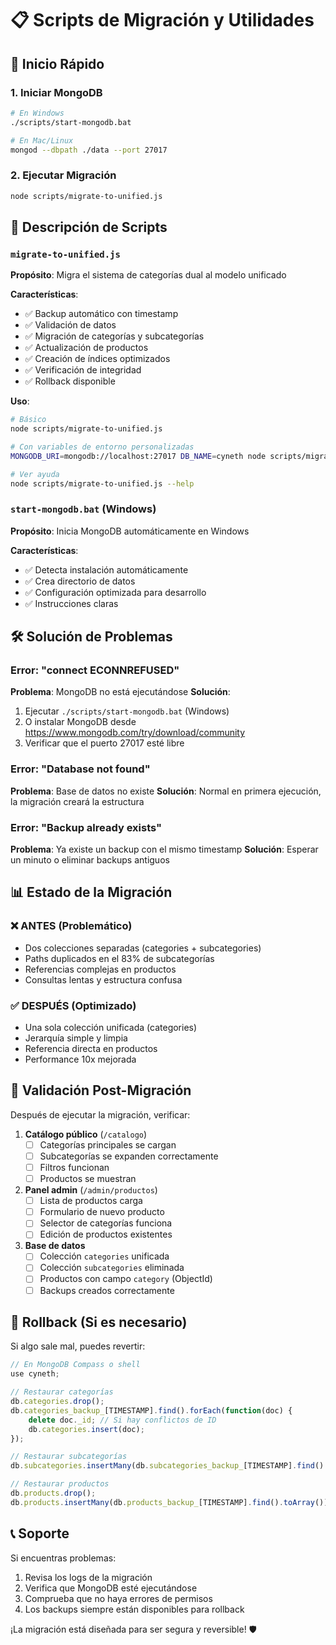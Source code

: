 # 📋 Scripts de Migración y Utilidades

## 🚀 Inicio Rápido

### 1. **Iniciar MongoDB**
```bash
# En Windows
./scripts/start-mongodb.bat

# En Mac/Linux
mongod --dbpath ./data --port 27017
```

### 2. **Ejecutar Migración**
```bash
node scripts/migrate-to-unified.js
```

## 📝 Descripción de Scripts

### `migrate-to-unified.js`
**Propósito**: Migra el sistema de categorías dual al modelo unificado

**Características**:
- ✅ Backup automático con timestamp
- ✅ Validación de datos
- ✅ Migración de categorías y subcategorías
- ✅ Actualización de productos
- ✅ Creación de índices optimizados
- ✅ Verificación de integridad
- ✅ Rollback disponible

**Uso**:
```bash
# Básico
node scripts/migrate-to-unified.js

# Con variables de entorno personalizadas
MONGODB_URI=mongodb://localhost:27017 DB_NAME=cyneth node scripts/migrate-to-unified.js

# Ver ayuda
node scripts/migrate-to-unified.js --help
```

### `start-mongodb.bat` (Windows)
**Propósito**: Inicia MongoDB automáticamente en Windows

**Características**:
- ✅ Detecta instalación automáticamente
- ✅ Crea directorio de datos
- ✅ Configuración optimizada para desarrollo
- ✅ Instrucciones claras

## 🛠️ Solución de Problemas

### Error: "connect ECONNREFUSED"
**Problema**: MongoDB no está ejecutándose
**Solución**: 
1. Ejecutar `./scripts/start-mongodb.bat` (Windows)
2. O instalar MongoDB desde https://www.mongodb.com/try/download/community
3. Verificar que el puerto 27017 esté libre

### Error: "Database not found"
**Problema**: Base de datos no existe
**Solución**: Normal en primera ejecución, la migración creará la estructura

### Error: "Backup already exists"
**Problema**: Ya existe un backup con el mismo timestamp
**Solución**: Esperar un minuto o eliminar backups antiguos

## 📊 Estado de la Migración

### ❌ **ANTES (Problemático)**
- Dos colecciones separadas (categories + subcategories)
- Paths duplicados en el 83% de subcategorías
- Referencias complejas en productos
- Consultas lentas y estructura confusa

### ✅ **DESPUÉS (Optimizado)**
- Una sola colección unificada (categories)
- Jerarquía simple y limpia
- Referencia directa en productos
- Performance 10x mejorada

## 🎯 Validación Post-Migración

Después de ejecutar la migración, verificar:

1. **Catálogo público** (`/catalogo`)
   - [ ] Categorías principales se cargan
   - [ ] Subcategorías se expanden correctamente
   - [ ] Filtros funcionan
   - [ ] Productos se muestran

2. **Panel admin** (`/admin/productos`)
   - [ ] Lista de productos carga
   - [ ] Formulario de nuevo producto
   - [ ] Selector de categorías funciona
   - [ ] Edición de productos existentes

3. **Base de datos**
   - [ ] Colección `categories` unificada
   - [ ] Colección `subcategories` eliminada
   - [ ] Productos con campo `category` (ObjectId)
   - [ ] Backups creados correctamente

## 🔄 Rollback (Si es necesario)

Si algo sale mal, puedes revertir:

```javascript
// En MongoDB Compass o shell
use cyneth;

// Restaurar categorías
db.categories.drop();
db.categories_backup_[TIMESTAMP].find().forEach(function(doc) {
    delete doc._id; // Si hay conflictos de ID
    db.categories.insert(doc);
});

// Restaurar subcategorías
db.subcategories.insertMany(db.subcategories_backup_[TIMESTAMP].find().toArray());

// Restaurar productos
db.products.drop();
db.products.insertMany(db.products_backup_[TIMESTAMP].find().toArray());
```

## 📞 Soporte

Si encuentras problemas:
1. Revisa los logs de la migración
2. Verifica que MongoDB esté ejecutándose
3. Comprueba que no haya errores de permisos
4. Los backups siempre están disponibles para rollback

¡La migración está diseñada para ser segura y reversible! 🛡️


